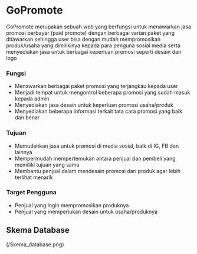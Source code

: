 # GoPromote

GoPromote merupakan sebuah web yang berfungsi untuk menawarkan jasa promosi berbayar (paid promote) dengan berbagai varian paket yang ditawarkan sehingga user bisa dengan mudah mempromosikan produk/usaha yang dimilikinya kepada para penguna sosial media serta menyediakan jasa untuk berbagai keperluan promosi seperti desain dan logo

### Fungsi
+ Menawarkan berbagai paket promosi yang terjangkau kepada user
+ Menjadi tempat untuk mengontrol beberapa promosi yang sudah masuk kepada admin
+ Menyediakan jasa desain untuk keperluan promosi usaha/produk
+ Menyediakan beberapa informasi terkait tata cara promosi yang baik dan benar

### Tujuan
+ Memudahkan jasa untuk promosi di media sosial, baik di IG, FB dan  lainnya
+ Mempermudah mempertemukan antara penjual dan pembeli yang memiliki tujuan yang sama
+ Membantu penjual dalam mendesain promosi dari produk agar lebih terlihat menarik

### Target Pengguna 
+ Penjual yang ingin mempromosikan produknya 
+ Penjual yang memperlukan desain untuk usaha/produknya

## Skema Database
(/Skema_database.png)
